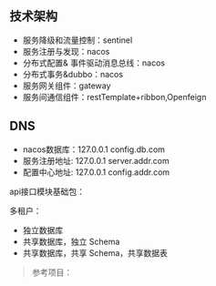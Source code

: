 ## 技术架构

- 服务降级和流量控制：sentinel
- 服务注册与发现：nacos
- 分布式配置& 事件驱动消息总线：nacos
- 分布式事务&dubbo：nacos
- 服务网关组件：gateway
- 服务间通信组件：restTemplate+ribbon,Openfeign



## DNS

- nacos数据库：127.0.0.1 config.db.com 
- 服务注册地址: 127.0.0.1 server.addr.com 
- 配置中心地址: 127.0.0.1 config.addr.com 

api接口模块基础包：


多租户：

- 独立数据库
- 共享数据库，独立 Schema
- 共享数据库，共享 Schema，共享数据表


> 参考项目：

